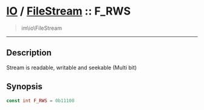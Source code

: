 # [IO](IO.md) / [FileStream](IO-FileStream.md) :: F_RWS
 > im\io\FileStream
____

## Description
Stream is readable, writable and seekable (Multi bit)

## Synopsis
```php
const int F_RWS = 0b11100
```
